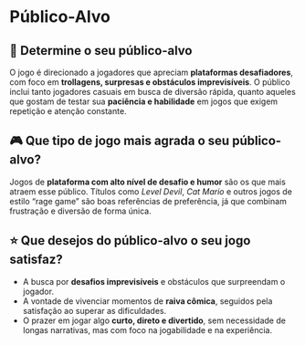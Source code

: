 # Público-Alvo  

## 🎯 Determine o seu público-alvo  
O jogo é direcionado a jogadores que apreciam **plataformas desafiadores**, com foco em **trollagens, surpresas e obstáculos imprevisíveis**. O público inclui tanto jogadores casuais em busca de diversão rápida, quanto aqueles que gostam de testar sua **paciência e habilidade** em jogos que exigem repetição e atenção constante.  

## 🎮 Que tipo de jogo mais agrada o seu público-alvo?  
Jogos de **plataforma com alto nível de desafio e humor** são os que mais atraem esse público. Títulos como *Level Devil*, *Cat Mario* e outros jogos de estilo “rage game” são boas referências de preferência, já que combinam frustração e diversão de forma única.  

## ⭐ Que desejos do público-alvo o seu jogo satisfaz?  
- A busca por **desafios imprevisíveis** e obstáculos que surpreendam o jogador.  
- A vontade de vivenciar momentos de **raiva cômica**, seguidos pela satisfação ao superar as dificuldades.  
- O prazer em jogar algo **curto, direto e divertido**, sem necessidade de longas narrativas, mas com foco na jogabilidade e na experiência.  
